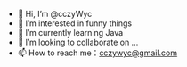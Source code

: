 - 👋 Hi, I’m @cczyWyc
- 👀 I’m interested in funny things
- 🌱 I’m currently learning Java
- 💞️ I’m looking to collaborate on ...
- 📫 How to reach me：cczywyc@gmail.com

<!---
cczyWyc/cczyWyc is a ✨ special ✨ repository because its `README.md` (this file) appears on your GitHub profile.
You can click the Preview link to take a look at your changes.
--->
